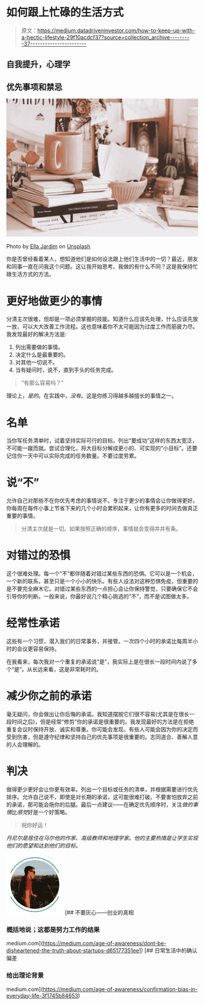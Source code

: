 # 如何跟上忙碌的生活方式

> 原文：<https://medium.datadriveninvestor.com/how-to-keep-up-with-a-hectic-lifestyle-29f10acdcf37?source=collection_archive---------37----------------------->

## 自我提升，心理学

## 优先事项和禁忌

![](img/a53d99bebb07d8e2b1725748a6575bfa.png)

Photo by [Ella Jardim](https://unsplash.com/@daniellajardim?utm_source=medium&utm_medium=referral) on [Unsplash](https://unsplash.com?utm_source=medium&utm_medium=referral)

你是否曾经看着某人，想知道他们是如何设法跟上他们生活中的一切？最近，朋友和同事一直在问我这个问题。这让我开始思考。我做的有什么不同？这是我保持忙碌生活方式的方法。

# 更好地做更少的事情

分清主次很难，但却是一项必须掌握的技能。知道什么应该先处理，什么应该先放一放，可以大大改善工作流程。这也意味着你不太可能因为过度工作而筋疲力尽。我发现最好的解决方法是:

1.  列出需要做的事情。
2.  决定什么是最重要的。
3.  对其他一切说不。
4.  当有疑问时，说不，直到手头的任务完成。

> “有那么容易吗？”

理论上，*是的*。在实践中，*没有*。这是你练习得越多越擅长的事情之一。

# 名单

当你写任务清单时，试着坚持实际可行的目标。列出“要成功”这样的东西太宽泛，不可能一蹴而就。尝试合理化，将大目标分解成更小的、可实现的“小目标”。还要记住你一天中可以实际完成的任务数量。不要过度劳累。

# 说“不”

允许自己对那些不在你优先考虑的事情说不。专注于更少的事情会让你做得更好。你每周在每件小事上节省下来的几个小时会累积起来，让你有更多的时间去做真正重要的事情。

> 分清主次就是一切。如果按照正确的顺序，事情就会变得井井有条。

# 对错过的恐惧

这个很难处理。每一个“不”都伴随着对错过某些东西的恐惧。它可以是一个机会，一个新的联系，甚至只是一个小小的快乐。有些人设法对这种恐惧免疫，但重要的是不要完全麻木它。对错过某些东西的一点担心会让你保持警觉，只要确保它不会引导你的判断。一般来说，你最好说几个精心挑选的“不”，而不是试图做太多。

# 经常性承诺

这些有一个习惯，潜入我们的日常事务，并接管。一次四个小时的承诺比每周半小时的会议更容易保持。

在我看来，每次我对一个重复的承诺说“是”，我实际上是在很长一段时间内说了多个“是”。从长远来看，这是非常耗时的。

# 减少你之前的承诺

毫无疑问，你会做出让你后悔的承诺。我知道摆脱它们很不容易(尤其是在很长一段时间之后)，但是经常“修剪”你的承诺是很重要的。我发现最好的方法是在拒绝重复会议时保持开放、诚实和尊重。你可能会发现，有些人可能会因为你的决定而受到伤害，但是遵守纪律和坚持自己的优先事项是很重要的。志同道合、善解人意的人会理解的。

# 判决

做得更少更好会让你更有效率。列出一个目标或任务的清单，并根据需要进行优先排序。允许自己说不，即使是对长期的承诺，这可能很难打破。不要害怕放弃之前的承诺，那可能会拖你的后腿。最后一点建议——在确定优先顺序时，关注*做的事情*比*感觉*好是一个好策略。

> 祝你好运！

*丹尼尔是居住在马尔他的作家、高级教师和地理学家。他的主要热情是让学生实现他们的愿望和达到他们的目标。*

![](img/a29b584ade460b1798a2101eed338dd3.png)[](https://medium.com/age-of-awareness/dont-be-disheartened-the-truth-about-startups-d65177351ee1) [## 不要灰心——创业的真相

### 概括地说；这都是努力工作的结果

medium.com](https://medium.com/age-of-awareness/dont-be-disheartened-the-truth-about-startups-d65177351ee1) [](https://medium.com/age-of-awareness/confirmation-bias-in-everyday-life-3f1745b84653) [## 日常生活中的确认偏差

### 给出理论背景

medium.com](https://medium.com/age-of-awareness/confirmation-bias-in-everyday-life-3f1745b84653)